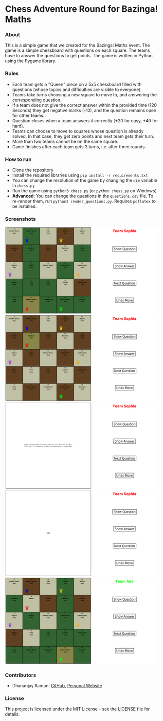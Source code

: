 # Chess Adventure Round for Bazinga! Maths
### About
This is a simple game that we created for the Bazinga! Maths event. The game is a simple chessboard with questions on each square. The teams have to answer the questions to get points. The game is written in Python using the Pygame library.
### Rules
- Each team gets a "Queen" piece on a 5x5 chessboard filled with questions (whose topics and difficulties are visible to everyone).
- Teams take turns choosing a new square to move to, and answering the corresponding question.
- If a team does not give the correct answer within the provided time (120 Seconds) they get negative marks (-10), and the question remains open for other teams.
- Question closes when a team answers it correctly (+20 for easy, +40 for hard).
- Teams can choose to move to squares whose question is already solved. In that case, they get zero points and next team gets their turn.
- More than two teams cannot be on the same square.
- Game finishes after each team gets 3 turns, i.e. after three rounds.
### How to run
- Clone the repository
- Install the required libraries using `pip install -r requirements.txt`
- You can change the resolution of the game by changing the `dim` variable in `chess.py`
- Run the game using `python3 chess.py` (or `python chess.py` on Windows)
- **Advanced**: You can change the questions in the `questions.csv` file. To re-render them, run `python3 render_questions.py`. Requires `pdflatex` to be installed.
### Screenshots
<!-- show screenshots images/start.png, images/chosen_move.png, images/display_question.png, images/display_answer.png, and images/next_team.png -->
![Start](images/start.png)
![Chosen Move](images/chosen_move.png)
![Display Question](images/display_question.png)
![Display Answer](images/display_answer.png)
![Next Team](images/next_team.png)
### Contributors
<!-- Dhananjay Raman (https://github.com/DhanoHacks) is the sole contributor, add link to his id -->
- Dhananjay Raman: [GitHub](https://github.com/DhanoHacks), [Personal Website](https://www.cse.iitb.ac.in/~dhano/)
### License
This project is licensed under the MIT License - see the [LICENSE](LICENSE) file for details.